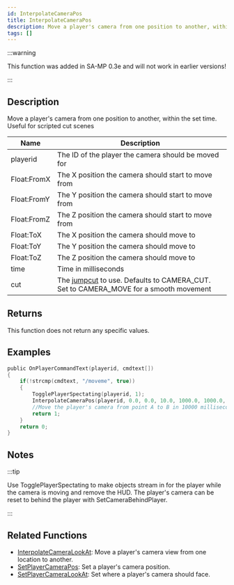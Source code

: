 ```yaml
---
id: InterpolateCameraPos
title: InterpolateCameraPos
description: Move a player's camera from one position to another, within the set time.
tags: []
---
```


:::warning

This function was added in SA-MP 0.3e and will not work in earlier versions!

:::

## Description

Move a player's camera from one position to another, within the set time. Useful for scripted cut scenes

| Name        | Description                                                                                                             |
| ----------- | ----------------------------------------------------------------------------------------------------------------------- |
| playerid    | The ID of the player the camera should be moved for                                                                     |
| Float:FromX | The X position the camera should start to move from                                                                     |
| Float:FromY | The Y position the camera should start to move from                                                                     |
| Float:FromZ | The Z position the camera should start to move from                                                                     |
| Float:ToX   | The X position the camera should move to                                                                                |
| Float:ToY   | The Y position the camera should move to                                                                                |
| Float:ToZ   | The Z position the camera should move to                                                                                |
| time        | Time in milliseconds                                                                                                    |
| cut         | The [jumpcut](../resources/cameracutstyles.md) to use. Defaults to CAMERA_CUT. Set to CAMERA_MOVE for a smooth movement |

## Returns

This function does not return any specific values.

## Examples

```c
public OnPlayerCommandText(playerid, cmdtext[])
{
    if(!strcmp(cmdtext, "/moveme", true))
    {
        TogglePlayerSpectating(playerid, 1);
        InterpolateCameraPos(playerid, 0.0, 0.0, 10.0, 1000.0, 1000.0, 30.0, 10000, CAMERA_MOVE);
        //Move the player's camera from point A to B in 10000 milliseconds (10 seconds).
        return 1;
    }
    return 0;
}
```

## Notes

:::tip

Use TogglePlayerSpectating to make objects stream in for the player while the camera is moving and remove the HUD.
The player's camera can be reset to behind the player with SetCameraBehindPlayer.

:::

## Related Functions

- [InterpolateCameraLookAt](../functions/InterpolateCameraLookAt.md): Move a player's camera view from one location to another.
- [SetPlayerCameraPos](../functions/SetPlayerCameraPos.md): Set a player's camera position.
- [SetPlayerCameraLookAt](../functions/SetPlayerCameraLookAt.md): Set where a player's camera should face.
